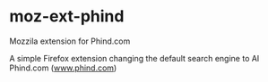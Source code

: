 # moz-ext-phind
Mozzila extension for Phind.com

A simple Firefox extension changing the default search engine to AI Phind.com (www.phind.com)
